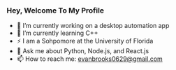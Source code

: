 ### Hey, Welcome To My Profile

- 🔭 I’m currently working on a desktop automation app
- 🌱 I’m currently learning C++
- ⚡ I am a Sohpomore at the University of Florida
- 💬 Ask me about Python, Node.js, and React.js
- 📫 How to reach me: evanbrooks0629@gmail.com
